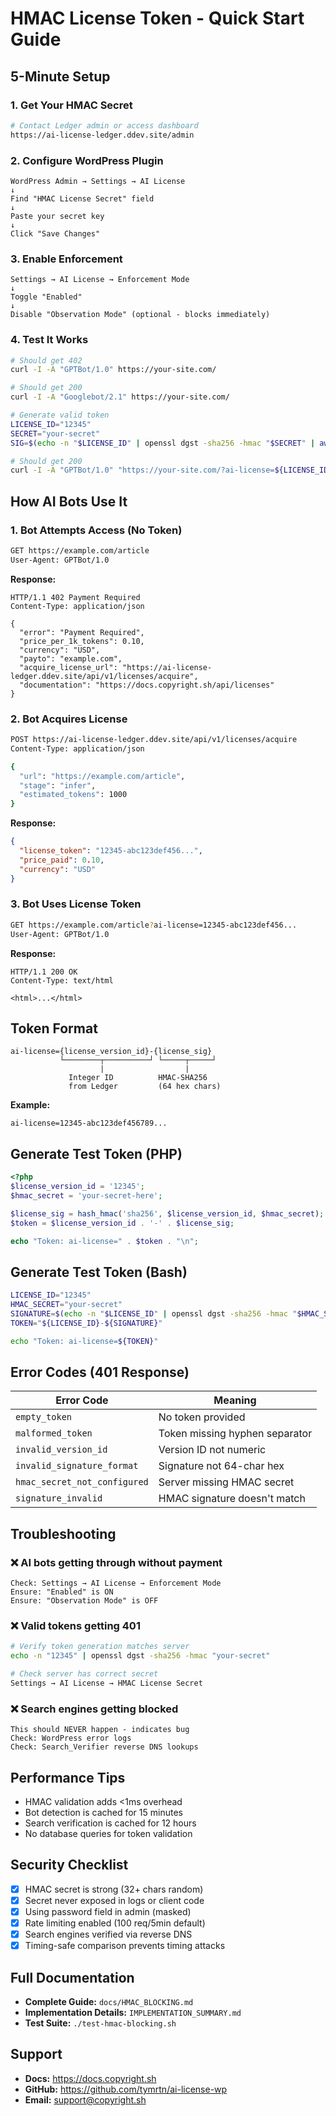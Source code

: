 # HMAC License Token - Quick Start Guide

## 5-Minute Setup

### 1. Get Your HMAC Secret
```bash
# Contact Ledger admin or access dashboard
https://ai-license-ledger.ddev.site/admin
```

### 2. Configure WordPress Plugin
```
WordPress Admin → Settings → AI License
↓
Find "HMAC License Secret" field
↓
Paste your secret key
↓
Click "Save Changes"
```

### 3. Enable Enforcement
```
Settings → AI License → Enforcement Mode
↓
Toggle "Enabled"
↓
Disable "Observation Mode" (optional - blocks immediately)
```

### 4. Test It Works
```bash
# Should get 402
curl -I -A "GPTBot/1.0" https://your-site.com/

# Should get 200
curl -I -A "Googlebot/2.1" https://your-site.com/

# Generate valid token
LICENSE_ID="12345"
SECRET="your-secret"
SIG=$(echo -n "$LICENSE_ID" | openssl dgst -sha256 -hmac "$SECRET" | awk '{print $2}')

# Should get 200
curl -I -A "GPTBot/1.0" "https://your-site.com/?ai-license=${LICENSE_ID}-${SIG}"
```

## How AI Bots Use It

### 1. Bot Attempts Access (No Token)
```bash
GET https://example.com/article
User-Agent: GPTBot/1.0
```

**Response:**
```
HTTP/1.1 402 Payment Required
Content-Type: application/json

{
  "error": "Payment Required",
  "price_per_1k_tokens": 0.10,
  "currency": "USD",
  "payto": "example.com",
  "acquire_license_url": "https://ai-license-ledger.ddev.site/api/v1/licenses/acquire",
  "documentation": "https://docs.copyright.sh/api/licenses"
}
```

### 2. Bot Acquires License
```bash
POST https://ai-license-ledger.ddev.site/api/v1/licenses/acquire
Content-Type: application/json

{
  "url": "https://example.com/article",
  "stage": "infer",
  "estimated_tokens": 1000
}
```

**Response:**
```json
{
  "license_token": "12345-abc123def456...",
  "price_paid": 0.10,
  "currency": "USD"
}
```

### 3. Bot Uses License Token
```bash
GET https://example.com/article?ai-license=12345-abc123def456...
User-Agent: GPTBot/1.0
```

**Response:**
```
HTTP/1.1 200 OK
Content-Type: text/html

<html>...</html>
```

## Token Format

```
ai-license={license_version_id}-{license_sig}
           └────────┬──────────┘ └─────┬─────┘
                    |                  |
             Integer ID          HMAC-SHA256
             from Ledger         (64 hex chars)
```

**Example:**
```
ai-license=12345-abc123def456789...
```

## Generate Test Token (PHP)

```php
<?php
$license_version_id = '12345';
$hmac_secret = 'your-secret-here';

$license_sig = hash_hmac('sha256', $license_version_id, $hmac_secret);
$token = $license_version_id . '-' . $license_sig;

echo "Token: ai-license=" . $token . "\n";
```

## Generate Test Token (Bash)

```bash
LICENSE_ID="12345"
HMAC_SECRET="your-secret"
SIGNATURE=$(echo -n "$LICENSE_ID" | openssl dgst -sha256 -hmac "$HMAC_SECRET" | awk '{print $2}')
TOKEN="${LICENSE_ID}-${SIGNATURE}"

echo "Token: ai-license=${TOKEN}"
```

## Error Codes (401 Response)

| Error Code | Meaning |
|------------|---------|
| `empty_token` | No token provided |
| `malformed_token` | Token missing hyphen separator |
| `invalid_version_id` | Version ID not numeric |
| `invalid_signature_format` | Signature not 64-char hex |
| `hmac_secret_not_configured` | Server missing HMAC secret |
| `signature_invalid` | HMAC signature doesn't match |

## Troubleshooting

### ❌ AI bots getting through without payment
```
Check: Settings → AI License → Enforcement Mode
Ensure: "Enabled" is ON
Ensure: "Observation Mode" is OFF
```

### ❌ Valid tokens getting 401
```bash
# Verify token generation matches server
echo -n "12345" | openssl dgst -sha256 -hmac "your-secret"

# Check server has correct secret
Settings → AI License → HMAC License Secret
```

### ❌ Search engines getting blocked
```
This should NEVER happen - indicates bug
Check: WordPress error logs
Check: Search_Verifier reverse DNS lookups
```

## Performance Tips

- HMAC validation adds <1ms overhead
- Bot detection is cached for 15 minutes
- Search verification is cached for 12 hours
- No database queries for token validation

## Security Checklist

- [x] HMAC secret is strong (32+ chars random)
- [x] Secret never exposed in logs or client code
- [x] Using password field in admin (masked)
- [x] Rate limiting enabled (100 req/5min default)
- [x] Search engines verified via reverse DNS
- [x] Timing-safe comparison prevents timing attacks

## Full Documentation

- **Complete Guide:** `docs/HMAC_BLOCKING.md`
- **Implementation Details:** `IMPLEMENTATION_SUMMARY.md`
- **Test Suite:** `./test-hmac-blocking.sh`

## Support

- **Docs:** https://docs.copyright.sh
- **GitHub:** https://github.com/tymrtn/ai-license-wp
- **Email:** support@copyright.sh

